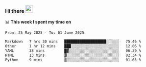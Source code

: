 ### Hi there <a href="https://www.gautamkrishnar.com/"><img src="https://media.giphy.com/media/hvRJCLFzcasrR4ia7z/giphy.gif" width="25px"></a>

📊 **This week I spent my time on**

<!--START_SECTION:waka-->

```txt
From: 25 May 2025 - To: 01 June 2025

Markdown   7 hrs 30 mins   ███████████████████░░░░░░   75.46 %
Other      1 hr 12 mins    ███░░░░░░░░░░░░░░░░░░░░░░   12.06 %
YAML       38 mins         █▓░░░░░░░░░░░░░░░░░░░░░░░   06.39 %
HTML       13 mins         ▓░░░░░░░░░░░░░░░░░░░░░░░░   02.34 %
Python     9 mins          ▒░░░░░░░░░░░░░░░░░░░░░░░░   01.65 %
```

<!--END_SECTION:waka-->
